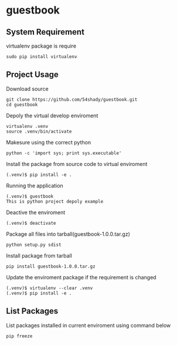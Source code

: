 # guestbook

## System Requirement

virtualenv package is require

    sudo pip install virtualenv

## Project Usage

Download source

	git clone https://github.com/54shady/guestbook.git
	cd guestbook

Depoly the virtual develop enviroment

	virtualenv .venv
	source .venv/bin/activate

Makesure using the correct python

	python -c 'import sys; print sys.executable'

Install the package from source code to virtual enviroment

	(.venv)$ pip install -e .

Running the application

	(.venv)$ guestbook
	This is python project depoly example

Deactive the enviroment

	(.venv)$ deactivate

Package all files into tarball(guestbook-1.0.0.tar.gz)

	python setup.py sdist

Install package from tarball

	pip install guestbook-1.0.0.tar.gz

Update the enviroment package if the requirement is changed

	(.venv)$ virtualenv --clear .venv
	(.venv)$ pip install -e .

## List Packages

List packages installed in current enviroment using command below

	pip freeze
